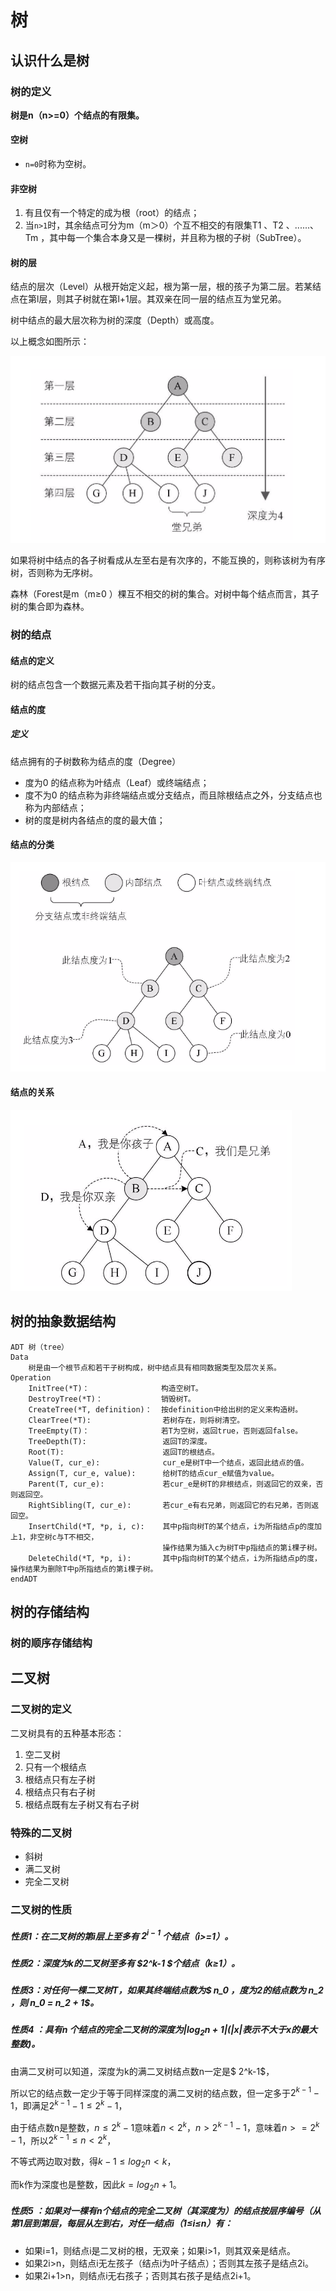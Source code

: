 # 树

## 认识什么是树

### 树的定义

__树是n（n>=0）个结点的有限集。__

#### 空树
* `n=0`时称为空树。

#### 非空树
1. 有且仅有一个特定的成为根（root）的结点；
2. 当`n>1`时，其余结点可分为m（m＞0）个互不相交的有限集T1 、T2 、......、Tm ，其中每一个集合本身又是一棵树，并且称为根的子树（SubTree）。

#### 树的层

结点的层次（Level）从根开始定义起，根为第一层，根的孩子为第二层。若某结点在第l层，则其子树就在第l+1层。其双亲在同一层的结点互为堂兄弟。

树中结点的最大层次称为树的深度（Depth）或高度。

以上概念如图所示：

![树的层](./resource/img/tree/树的层.png)

如果将树中结点的各子树看成从左至右是有次序的，不能互换的，则称该树为有序树，否则称为无序树。 

森林（Forest是m（m≥0 ）棵互不相交的树的集合。对树中每个结点而言，其子树的集合即为森林。

### 树的结点

####  结点的定义

树的结点包含一个数据元素及若干指向其子树的分支。

#### 结点的度

##### 定义

结点拥有的子树数称为结点的度（Degree）

* 度为0 的结点称为叶结点（Leaf）或终端结点；
* 度不为0 的结点称为非终端结点或分支结点，而且除根结点之外，分支结点也称为内部结点；
* 树的度是树内各结点的度的最大值；

#### 结点的分类

![结点的分类示意图](./resource/img/tree/结点的分类示意图.png)

#### 结点的关系

![结点的关系示意图](./resource/img/tree/结点的关系示意图.png)


## 树的抽象数据结构

```
ADT 树（tree）
Data
    树是由一个根节点和若干子树构成，树中结点具有相同数据类型及层次关系。
Operation
    InitTree(*T)：                构造空树T。
    DestroyTree(*T)：             销毁树T。
    CreateTree(*T, definition)：  按definition中给出树的定义来构造树。
    ClearTree(*T):                若树存在，则将树清空。
    TreeEmpty(T)：                若T为空树，返回true，否则返回false。
    TreeDepth(T):                 返回T的深度。              
    Root(T):                      返回T的根结点。
    Value(T, cur_e):              cur_e是树T中一个结点，返回此结点的值。
    Assign(T, cur_e, value):      给树T的结点cur_e赋值为value。
    Parent(T, cur_e):             若cur_e是树T的非根结点，则返回它的双亲，否则返回空。
    RightSibling(T, cur_e):       若cur_e有右兄弟，则返回它的右兄弟，否则返回空。
    InsertChild(*T, *p, i, c):    其中p指向树T的某个结点，i为所指结点p的度加上1，非空树c与T不相交，
                                  操作结果为插入c为树T中p指结点的第i棵子树。
    DeleteChild(*T, *p, i):       其中p指向树T的某个结点，i为所指结点p的度，操作结果为删除T中p所指结点的第i棵子树。 
endADT
```

## 树的存储结构

### 树的顺序存储结构

## 二叉树

### 二叉树的定义

二叉树具有的五种基本形态：

1. 空二叉树
2. 只有一个根结点
3. 根结点只有左子树
4. 根结点只有右子树
5. 根结点既有左子树又有右子树

### 特殊的二叉树

* 斜树
* 满二叉树
* 完全二叉树

### 二叉树的性质

##### 性质1：在二叉树的第i层上至多有 $2^{i-1}$ 个结点（i>=1）。

##### 性质2：深度为k的二叉树至多有 $2^k-1 $个结点（k≥1）。 

##### 性质3：对任何一棵二叉树T，如果其终端结点数为$ n_0 $，度为2的结点数为$ n_2 $，则$ n_0 = n_2 + 1$。

#####  性质4 ：具有n 个结点的完全二叉树的深度为$|log_2n+1|(|x|表示不大于x 的最大整数)$。

由满二叉树可以知道，深度为k的满二叉树结点数n一定是$ 2^k-1$，

所以它的结点数一定少于等于同样深度的满二叉树的结点数，但一定多于$2^{k-1}-1$，即满足$2^{k-1}-1≤2^k-1$，

由于结点数n是整数，$n≤2^k-1$意味着$n<2^k$，$n>2^{k-1}-1$，意味着$n>=2^{k}-1$，所以$2^{k-1}≤n<2^k$，

不等式两边取对数，得$k-1≤log_2n < k$，

而k作为深度也是整数，因此$k=log_2n+1$。

#####  性质5 ：如果对一棵有n个结点的完全二叉树（其深度为）的结点按层序编号（从第1层到第层，每层从左到右，对任一结点i（1≤i≤n）有： 

* 如果i=1，则结点i是二叉树的根，无双亲；如果i>1，则其双亲是结点。 
* 如果2i>n，则结点i无左孩子（结点i为叶子结点）；否则其左孩子是结点2i。 
* 如果2i+1>n，则结点i无右孩子；否则其右孩子是结点2i+1。 


